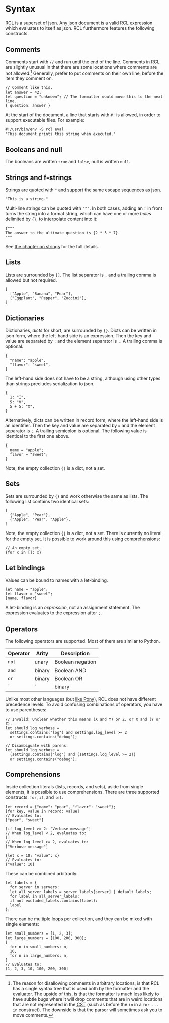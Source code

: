 # Syntax

RCL is a superset of json. Any json document is a valid RCL expression which
evaluates to itself as json. RCL furthermore features the following constructs.

## Comments

Comments start with `//` and run until the end of the line. Comments in RCL are
slightly unusual in that there are some locations where comments are not
allowed.[^1] Generally, prefer to put comments on their own line, before the
item they comment on.

    // Comment like this.
    let answer = 42;
    let question = "unknown"; // The formatter would move this to the next line.
    { question: answer }

At the start of the document, a line that starts with `#!` is allowed, in order
to support executable files. For example:

    #!/usr/bin/env -S rcl eval
    "This document prints this string when executed."

[^1]: The reason for disallowing comments in arbitrary locations, is that RCL
has a single syntax tree that is used both by the formatter and the evaluator.
The upside of this, is that the formatter is much less likely to have subtle
bugs where it will drop comments that are in weird locations that are not
represented in the <abbr title="Concrete Syntax Tree">CST</abbr> (such as before
the `in` in a `for ... in` construct). The downside is that the parser will
sometimes ask you to move comments.

## Booleans and null

The booleans are written `true` and `false`, null is written `null`.

## Strings and f-strings

Strings are quoted with `"` and support the same escape sequences as json.

    "This is a string."

Multi-line strings can be quoted with `"""`. In both cases, adding an `f` in
front turns the string into a format string, which can have one or more _holes_
delimited by `{}`, to interpolate content into it:

    f"""
    The answer to the ultimate question is {2 * 3 * 7}.
    """

See [the chapter on strings](strings.md) for the full details.

## Lists

Lists are surrounded by `[]`. The list separator is `,` and a trailing comma is
allowed but not required.

    [
      ["Apple", "Banana", "Pear"],
      ["Eggplant", "Pepper", "Zuccini"],
    ]

## Dictionaries

Dictionaries, _dicts_ for short, are surrounded by `{}`.  Dicts can be written
in json form, where the left-hand side is an expression. Then the key and value
are separated by `:` and the element separator is `,`. A trailing comma is
optional.

    {
      "name": "apple",
      "flavor": "sweet",
    }

The left-hand side does not have to be a string, although using other types than
strings precludes serialization to json.

    {
      1: "I",
      5: "V",
      5 + 5: "X",
    }

Alternatively, dicts can be written in record form, where the left-hand side
is an identifier. Then the key and value are separated by `=` and the element
separator is `;`. A trailing semicolon is optional. The following value is
identical to the first one above.

    {
      name = "apple";
      flavor = "sweet";
    }

Note, the empty collection `{}` is a dict, not a set.

## Sets

Sets are surrounded by `{}` and work otherwise the same as lists. The following
list contains two identical sets:

    [
      {"Apple", "Pear"},
      {"Apple", "Pear", "Apple"},
    ]

Note, the empty collection `{}` is a dict, not a set. There is currently no
literal for the empty set. It is possible to work around this using
comprehensions:

    // An empty set.
    {for x in []: x}

## Let bindings

Values can be bound to names with a let-binding.

    let name = "apple";
    let flavor = "sweet";
    [name, flavor]

A let-binding is an _expression_, not an assignment statement. The expression
evaluates to the expression after `;`.

## Operators

The following operators are supported. Most of them are similar to Python.

| Operator | Arity  | Description |
|----------|--------|-------------|
| `not`    | unary  | Boolean negation |
| `and`    | binary | Boolean <abbr>AND</abbr> |
| `or`     | binary | Boolean <abbr>OR</abbr> |
| `|`      | binary | Set or record union, right-biased for records |

Unlike most other languages (but [like Pony][pony-ops]), RCL does not have
different precedence levels. To avoid confusing combinations of operators, you
have to use parentheses:

    // Invalid: Unclear whether this means (X and Y) or Z, or X and (Y or Z).
    let should_log_verbose =
      settings.contains("log") and settings.log_level >= 2
      or settings.contains("debug");

    // Disambiguate with parens:
    let should_log_verbose =
      (settings.contains("log") and (settings.log_level >= 2))
      or settings.contains("debug");

[pony-ops]: https://tutorial.ponylang.io/expressions/ops.html#precedence

## Comprehensions

Inside collection literals (lists, records, and sets), aside from single
elements, it is possible to use comprehensions. There are three supported
constructs: `for`, `if`, and `let`.

    let record = {"name": "pear", "flavor": "sweet"};
    [for key, value in record: value]
    // Evaluates to:
    ["pear", "sweet"]

    [if log_level >= 2: "Verbose message"]
    // When log_level < 2, evaluates to:
    []
    // When log_level >= 2, evaluates to:
    ["Verbose message"]

    {let x = 10; "value": x}
    // Evaluates to:
    {"value": 10}

These can be combined arbitrarily:

    let labels = {
      for server in servers:
      let all_server_labels = server_labels[server] | default_labels;
      for label in all_server_labels:
      if not excluded_labels.contains(label):
      label
    };

There can be multiple loops per collection, and they can be mixed with single
elements:

    let small_numbers = [1, 2, 3];
    let large_numbers = [100, 200, 300];
    [
      for n in small_numbers: n,
      10,
      for n in large_numbers: n,
    ]
    // Evaluates to:
    [1, 2, 3, 10, 100, 200, 300]
